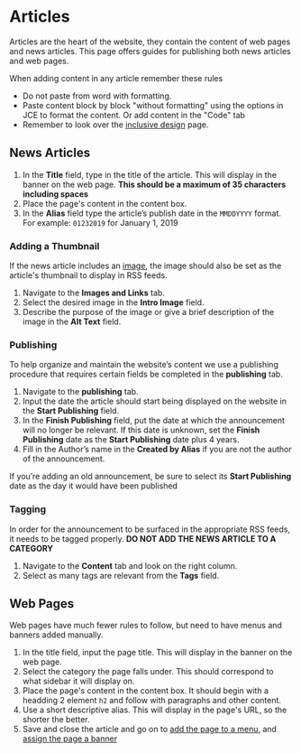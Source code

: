 # Articles

Articles are the heart of the website, they contain the content of web pages and news articles. This page offers guides for publishing both news articles and web pages.

When adding content in any article remember these rules

- Do not paste from word with formatting.
- Paste content block by block "without formatting" using the options in JCE to format the content. Or add content in the "Code" tab
- Remember to look over the [inclusive design](/linear/principals/inclusive-design.html) page.

## News Articles

1. In the **Title** field, type in the title of the article. This will display in the banner on the web page. **This should be a maximum of 35 characters including spaces**
2. Place the page's content in the content box.
3. In the **Alias** field type the article’s publish date in the `MMDDYYYY` format. For example: `01232019` for January 1, 2019

### Adding a Thumbnail

If the news article includes an [image](/linear/components/images.html), the image should also be set as the article's thumbnail to display in RSS feeds.

1. Navigate to the **Images and Links** tab.
2. Select the desired image in the **Intro Image** field.
3. Describe the purpose of the image or give a brief description of the image in the **Alt Text** field.

### Publishing

To help organize and maintain the website’s content we use a publishing procedure that requires certain fields be completed in the **publishing** tab.

1. Navigate to the **publishing** tab.
2. Input the date the article should start being displayed on the website in the **Start Publishing** field.
3. In the **Finish Publishing** field,  put the date at which the announcement will no longer be relevant. If this date is unknown, set the **Finish Publishing** date as the **Start Publishing** date plus 4 years.
4. Fill in the Author’s name in the **Created by Alias** if you are not the author of the announcement.

If you’re adding an old announcement, be sure to select its **Start Publishing** date as the day it would have been published

### Tagging

In order for the announcement to be surfaced in the appropriate RSS feeds, it needs to be tagged properly. **DO NOT ADD THE NEWS ARTICLE TO A CATEGORY**

1. Navigate to the **Content** tab and look on the right column.
2. Select as many tags are relevant from the **Tags** field.

## Web Pages

Web pages have much fewer rules to follow, but need to have menus and banners added manually.

1. In the title field, input the page title. This will display in the banner on the web page.
2. Select the category the page falls under. This should correspond to what sidebar it will display on.
3. Place the page's content in the content box. It should begin with a headding 2 element `h2` and follow with paragraphs and other content.
4. Use a short descriptive alias. This will display in the page's URL, so the shorter the better.
5. Save and close the article and go on to [add the page to a menu](/linear/joomla/menus.html), and [assign the page a banner](/linear/joomla/banners.html)
